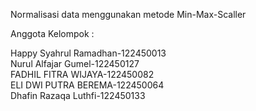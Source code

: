 Normalisasi data menggunakan metode Min-Max-Scaller

Anggota Kelompok :

Happy Syahrul Ramadhan-122450013 <br/>
Nurul Alfajar Gumel-122450127 <br/>
FADHIL FITRA WIJAYA-122450082 <br/>
ELI DWI PUTRA BEREMA-122450064 <br/>
Dhafin Razaqa Luthfi-122450133
